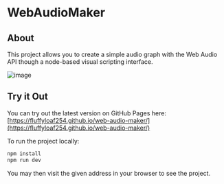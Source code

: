 # WebAudioMaker

## About

This project allows you to create a simple audio graph with the Web Audio API though a node-based visual scripting interface.

![image](https://github.com/FluffyLoaf254/web-audio-maker/assets/21041627/8a49451b-51bb-4bce-9f80-caf7385fe1de)

## Try it Out

You can try out the latest version on GitHub Pages here: [https://fluffyloaf254.github.io/web-audio-maker/](https://fluffyloaf254.github.io/web-audio-maker/)

To run the project locally:

```zsh
npm install
npm run dev
```

You may then visit the given address in your browser to see the project.
